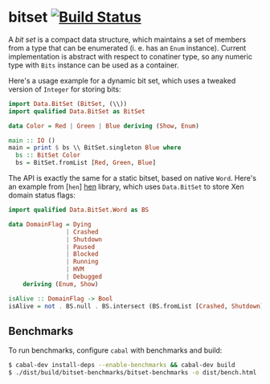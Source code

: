 bitset  [![Build Status][travis-img]][travis]
======

A _bit set_ is a compact data structure, which maintains a set of members
from a type that can be enumerated (i. e. has an `Enum` instance). Current
implementation is abstract with respect to conatiner type, so any
numeric type with `Bits` instance can be used as a container.

Here's a usage example for a dynamic bit set, which uses a tweaked version
of `Integer` for storing bits:

```haskell
import Data.BitSet (BitSet, (\\))
import qualified Data.BitSet as BitSet

data Color = Red | Green | Blue deriving (Show, Enum)

main :: IO ()
main = print $ bs \\ BitSet.singleton Blue where
  bs :: BitSet Color
  bs = BitSet.fromList [Red, Green, Blue]
```

The API is exactly the same for a static bitset, based on native `Word`.
Here's an example from [`hen`] [hen] library, which uses `Data.BitSet` to
store Xen domain status flags:

```haskell
import qualified Data.BitSet.Word as BS

data DomainFlag = Dying
                | Crashed
                | Shutdown
                | Paused
                | Blocked
                | Running
                | HVM
                | Debugged
    deriving (Enum, Show)

isAlive :: DomainFlag -> Bool
isAlive = not . BS.null . BS.intersect (BS.fromList [Crashed, Shutdown])
```

Benchmarks
----------

To run benchmarks, configure `cabal` with benchmarks
and build:

```bash
$ cabal-dev install-deps --enable-benchmarks && cabal-dev build
$ ./dist/build/bitset-benchmarks/bitset-benchmarks -o dist/bench.html
```

[travis]: http://travis-ci.org/lambda-llama/bitset
[travis-img]: https://secure.travis-ci.org/lambda-llama/bitset.png
[hen]: https://github.com/selectel/hen/
